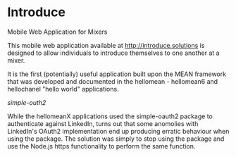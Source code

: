 Introduce
=========

Mobile Web Application for Mixers

This mobile web application available at <http://introduce.solutions> is designed to allow individuals to introduce themselves to one another at a mixer.

It is the first (potentially) useful application built upon the MEAN framework that was developed and documented in the hellomean - hellomean6 and hellochanel "hello world" applications. 

_simple-outh2_

While the hellomeanX applications used the simple-oauth2 package to authenticate against LinkedIn, turns out that some anomolies with LinkedIn's OAuth2 implementation end up producing erratic behaviour when using the package.  The solution was simply to stop using the package and use the Node.js https functionality to perform the same function.
